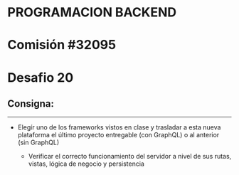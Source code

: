 # PROGRAMACION BACKEND

# Comisión #32095

# Desafio 20

## Consigna:

---

- Elegír uno de los frameworks vistos en clase y trasladar a esta nueva plataforma el último proyecto entregable (con GraphQL) o al anterior (sin GraphQL)

  - Verificar el correcto funcionamiento del servidor a nivel de sus rutas, vistas, lógica de negocio y persistencia

